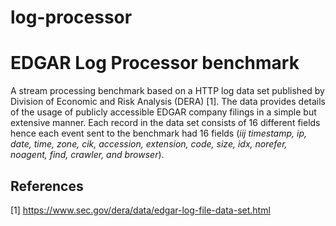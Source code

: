 # log-processor
# EDGAR Log Processor benchmark

A stream processing benchmark based on a HTTP log data set published by Division of Economic and Risk Analysis (DERA) [1]. The data provides details of the usage of
publicly accessible EDGAR company filings in a simple but extensive manner. Each record in the data set consists of 16 different fields hence each event sent to the benchmark had
16 fields (*iij timestamp, ip, date, time, zone, cik, accession, extension, code, size, idx, norefer, noagent, find, crawler, and browser*).

## References

[1] https://www.sec.gov/dera/data/edgar-log-file-data-set.html
